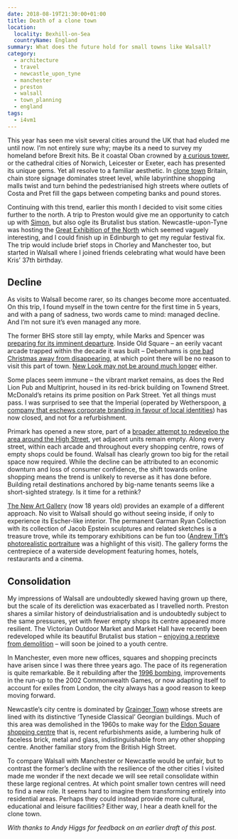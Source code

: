 ```yaml
---
date: 2018-08-19T21:30:00+01:00
title: Death of a clone town
location:
  locality: Bexhill-on-Sea
  countryName: England
summary: What does the future hold for small towns like Walsall?
category:
  - architecture
  - travel
  - newcastle_upon_tyne
  - manchester
  - preston
  - walsall
  - town_planning
  - england
tags:
  - i4vm1
---
```


This year has seen me visit several cities around the UK that had eluded me until now. I’m not entirely sure why; maybe its a need to survey my homeland before Brexit hits. Be it coastal Oban crowned by [a curious tower][1], or the cathedral cities of Norwich, Leicester or Exeter, each has presented its unique gems. Yet all resolve to a familiar aesthetic. In [clone town][2] Britain, chain store signage dominates street level, while labyrinthine shopping malls twist and turn behind the pedestrianised high streets where outlets of Costa and Pret fill the gaps between competing banks and pound stores.

Continuing with this trend, earlier this month I decided to visit some cities further to the north. A trip to Preston would give me an opportunity to catch up with [Simon][3], but also ogle its Brutalist bus station. Newcastle-upon-Tyne was hosting the [Great Exhibition of the North][4] which seemed vaguely interesting, and I could finish up in Edinburgh to get my regular festival fix. The trip would include brief stops in Chorley and Manchester too, but started in Walsall where I joined friends celebrating what would have been Kris’ 37th birthday.

## Decline

As visits to Walsall become rarer, so its changes become more accentuated. On this trip, I found myself in the town centre for the first time in 5 years, and with a pang of sadness, two words came to mind: managed decline. And I’m not sure it’s even managed any more.

The former BHS store still lay empty, while Marks and Spencer was [preparing for its imminent departure][5]. Inside Old Square – an eerily vacant arcade trapped within the decade it was built – Debenhams is [one bad Christmas away from disappearing][6], at which point there will be no reason to visit this part of town. [New Look may not be around much longer][7] either.

Some places seem immune – the vibrant market remains, as does the Red Lion Pub and Multiprint, housed in its red-brick building on Townend Street. McDonald’s retains its prime position on Park Street. Yet all things must pass. I was surprised to see that the Imperial (operated by Wetherspoon, [a company that eschews corporate branding in favour of local identities][8]) has now closed, and not for a refurbishment.

Primark has opened a new store, part of a [broader attempt to redevelop the area around the High Street][9], yet adjacent units remain empty. Along every street, within each arcade and throughout every shopping centre, rows of empty shops could be found. Walsall has clearly grown too big for the retail space now required. While the decline can be attributed to an economic downturn and loss of consumer confidence, the shift towards online shopping means the trend is unlikely to reverse as it has done before. Building retail destinations anchored by big-name tenants seems like a short-sighted strategy. Is it time for a rethink?

[The New Art Gallery][10] (now 18 years old) provides an example of a different approach. No visit to Walsall should go without seeing inside, if only to experience its Escher-like interior. The permanent Garman Ryan Collection with its collection of Jacob Epstein sculptures and related sketches is a treasure trove, while its temporary exhibitions can be fun too ([Andrew Tift’s photorealistic portraiture][11] was a highlight of this visit). The gallery forms the centrepiece of a waterside development featuring homes, hotels, restaurants and a cinema.

## Consolidation

My impressions of Walsall are undoubtedly skewed having grown up there, but the scale of its dereliction was exacerbated as I travelled north. Preston shares a similar history of deindustrialisation and is undoubtedly subject to the same pressures, yet with fewer empty shops its centre appeared more resilient. The Victorian Outdoor Market and Market Hall have recently been redeveloped while its beautiful Brutalist bus station – [enjoying a reprieve from demolition][12] – will soon be joined to a youth centre.

In Manchester, even more new offices, squares and shopping precincts have arisen since I was there three years ago. The pace of its regeneration is quite remarkable. Be it rebuilding after the [1996 bombing][13], improvements in the run-up to the 2002 Commonwealth Games, or now adapting itself to account for exiles from London, the city always has a good reason to keep moving forward.

Newcastle’s city centre is dominated by [Grainger Town][14] whose streets are lined with its distinctive ‘Tyneside Classical’ Georgian buildings. Much of this area was demolished in the 1960s to make way for the [Eldon Square shopping centre][15] that is, recent refurbishments aside, a lumbering hulk of faceless brick, metal and glass, indistinguishable from any other shopping centre. Another familiar story from the British High Street.

To compare Walsall with Manchester or Newcastle would be unfair, but to contrast the former’s decline with the resilience of the other cities I visited made me wonder if the next decade we will see retail consolidate within these large regional centres. At which point smaller town centres will need to find a new role. It seems hard to imagine them transforming entirely into residential areas. Perhaps they could instead provide more cultural, educational and leisure facilities? Either way, I hear a death knell for the clone town.

_With thanks to Andy Higgs for feedback on an earlier draft of this post._

[1]: https://en.wikipedia.org/wiki/McCaig%27s_Tower
[2]: https://en.wikipedia.org/wiki/Clone_town
[3]: http://riseofthemonkeys.co.uk
[4]: https://getnorth2018.com
[5]: https://www.bbc.co.uk/news/business-45143404
[6]: https://www.bbc.co.uk/news/business-44531177
[7]: https://www.bbc.co.uk/news/business-44451139
[8]: https://www.theguardian.com/lifeandstyle/shortcuts/2016/jan/10/wetherspoons-carpet-tumblr-blog
[9]: https://www.expressandstar.com/news/2015/04/20/new-primark-taking-shape-in-walsall-town-centre/
[10]: https://thenewartgallerywalsall.org.uk
[11]: https://thenewartgallerywalsall.org.uk/exhibition/andrew-tift-immortalise/
[12]: https://www.theguardian.com/artanddesign/2018/jun/09/preston-bus-station-renovation-ove-arup-glorious-reprieve-john-puttick
[13]: https://en.wikipedia.org/wiki/1996_Manchester_bombing
[14]: https://en.wikipedia.org/wiki/Grainger_Town
[15]: https://en.wikipedia.org/wiki/Eldon_Square_Shopping_Centre
